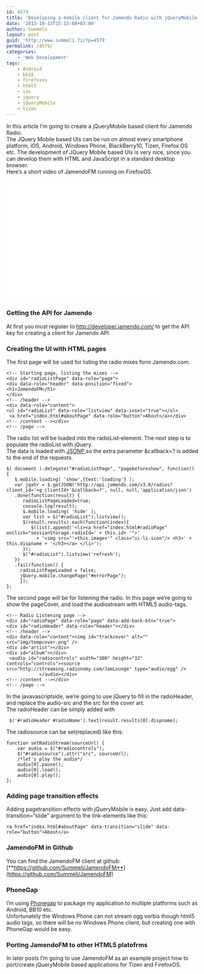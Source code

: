 ```yaml
---
id: 4579
title: 'Developing a mobile client for Jamendo Radio with jQueryMobile'
date: '2013-10-13T15:15:08+03:00'
author: Summeli
layout: post
guid: 'http://www.summeli.fi/?p=4579'
permalink: /4579/
categories:
    - 'Web Development'
tags:
    - Android
    - bb10
    - firefoxos
    - html5
    - ios
    - jquery
    - jQueryMobile
    - tizen
---
```


In this article I’m going to create a jQueryMobile based client for Jamendo Radio.  
The JQuery Mobile based UIs can be run on almost every smartphone platform; iOS, Android, Windows Phone, BlackBerry10, Tizen, Firefox OS etc. The development of JQuery Mobile based UIs is very nice, since you can develop them with HTML and JavaScript in a standard desktop browser.  
Here’s a short video of JamendoFM running on FirefoxOS.  

<iframe allowfullscreen="" frameborder="0" height="315" loading="lazy" src="//www.youtube.com/embed/OnXUEeg31JY" width="420"></iframe>

### Getting the API for Jamendo

At first you must register to <http://developer.jamendo.com/> to get the API key for creating a client for Jamendo API.

### Creating the UI with HTML pages

The first page will be used for listing the radio mixes form Jamendo.com.

```
<!-- Starting page, listing the mixes -->
<div id="radioListPage" data-role="page">
<div data-role="header" data-position="fixed">
<h1>JamendoFM</h1>
</div>
<!-- /header -->
<div data-role="content">
<ul id="radioList" data-role="listview" data-inset="true"></ul>
 <a href="index.html#aboutPage" data-role="button">About</a></div>
<!-- /content --></div>
<!-- /page -->
```

The radio list will be loaded into the radioList-element. The next step is to populate the radioList with jQuery.  
The data is loaded with [JSONP ](http://en.wikipedia.org/wiki/JSONP)so the extra parameter &amp;callback=? is added to the end of the requests.

```
$( document ).delegate("#radioListPage", "pagebeforeshow", function()  {
   $.mobile.loading( 'show',{text:'loading'} );
   var jqxhr = $.getJSON('http://api.jamendo.com/v3.0/radios?client_id='+g_clientId+'&callback=?', null, null,'application/json')
   .done(function(result) {
      radioListPageLoaded=true;
      console.log(result);
      $.mobile.loading( 'hide' );
      var list = $("#radioList").listview();
      $(result.results).each(function(index){
         $(list).append('<li><a href="index.html#radioPage" onclick="sessionStorage.radioId=' + this.id+ '">'
           + '<img src="'+this.image+'" class="ui-li-icon"/> <h3>' + this.dispname + '</h3></a> </li>');
      });
      $("#radioList").listview('refresh');
   })
   .fail(function() {
     radioListPageLoaded = false;
     jQuery.mobile.changePage("#errorPage");
     });
};
```

The second page will be for listening the radio. In this page we’re going to show the pageCover, and load the audiostream with HTML5 audio-tags.

```
<!-- Radio Listening page -->
<div id="radioPage" data-role="page" data-add-back-btn="true">
<div id="radioHeader" data-role="header"></div>
<!-- /header -->
<div data-role="content"><img id="trackcover" alt="" src="img/tempcover.png" />
<div id="artist"></div>
<div id="album"></div>
 <audio id="radiocontrols" width="300" height="32" controls="controls"><source src="http://streaming.radionomy.com/JamLounge" type="audio/ogg" />
            </audio></div>
<!-- /content --></div>
<!-- /page -->
```

In the javavascriptside, we’re going to use jQuery to fill in the radioHeader, and replace the audio-src and the src for the cover art.  
The radioHeader can be simply added with

```
 $('#radioHeader #radioName').text(result.results[0].dispname);
```

The radiosource can be set(replaced) like this:

```
function setRadioStream(sourceUrl) {
    var audio = $("#radiocontrols");
    $("#radiosource").attr("src", sourceUrl);
    /*let's play the audio*/
    audio[0].pause();
    audio[0].load();
    audio[0].play();
};
```

### Adding page transition effects

Adding pagetransition effects with jQueryMobile is easy. Just add data-transition=”slide” argument to the link-elements like this:

```
<a href="index.html#aboutPage" data-transition="slide" data-role="button">About</a>
```

### JamendoFM in Github

You can find the JamendoFM client at github: [**https://github.com/Summeli/JamendoFM**](https://github.com/Summeli/JamendoFM)

### PhoneGap

I’m using [Phonegap](http://phonegap.com/) to package my application to multiple platforms such as Android, BB10 etc.  
Unfortunately the Windows Phone can not stream ogg vorbis though html5 audio tags, so there will be no Windows Phone client, but creating one with PhoneGap would be easy.

### Porting JamendoFM to other HTML5 platofrms

In later posts I’m going to use JamendoFM as an example project how to port/create jQueryMobile based applications for Tizen and FirefoxOS.